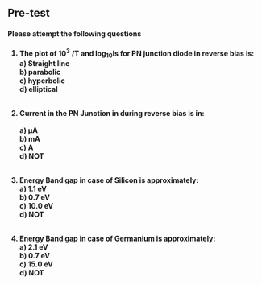 ## <b> Pre-test
#### Please attempt the following questions

1. The plot of 10<sup>3</sup> /T and log<sub>10</sub>Is for PN junction diode in reverse bias is:<br>
<b>a) Straight line</b><br> 		b) parabolic<br>		 c) hyperbolic<br>		 d) elliptical<br><br> 

2. Current in the PN Junction in during reverse bias is in:<br><br>
<b>a) µA</b>	<br>	 	b) mA	<br>	 c) A	<br>	 d) NOT<br><br>

3. Energy Band gap in case of Silicon is approximately:<br>
<b>a) 1.1 eV</b><br>		 	b) 0.7 eV<br>		 c) 10.0 eV<br>		 d) NOT<br><br>

4. Energy Band gap in case of Germanium is approximately:<br>
a) 2.1 eV<br>		 	<b>b) 0.7 eV</b><br>		 c) 15.0 eV<br>		 d) NOT


